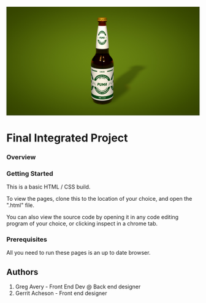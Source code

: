 ![All about our Final Integrated Project](assets/Beer_Bottle_Cinema4D/-renders/origional_render.jpg "Puma Speed-Orbiter")

# Final Integrated Project

### Overview


### Getting Started
This is a basic HTML / CSS build.

To view the pages, clone this to the location of your choice, and open the ".html" file.

You can also view the source code by opening it in any code editing program of your choice, or clicking inspect in a chrome tab.

### Prerequisites
All you need to run these pages is an up to date browser.

## Authors
1. Greg Avery - Front End Dev @ Back end designer
2. Gerrit Acheson - Front end designer
